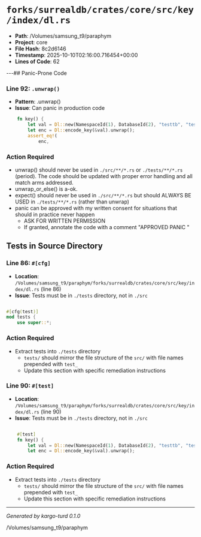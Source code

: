 # `forks/surrealdb/crates/core/src/key/index/dl.rs`

- **Path**: /Volumes/samsung_t9/paraphym
- **Project**: core
- **File Hash**: 8c2d6146  
- **Timestamp**: 2025-10-10T02:16:00.716454+00:00  
- **Lines of Code**: 62

---## Panic-Prone Code


### Line 92: `.unwrap()`

- **Pattern**: .unwrap()
- **Issue**: Can panic in production code

```rust
	fn key() {
		let val = Dl::new(NamespaceId(1), DatabaseId(2), "testtb", "testix", 16);
		let enc = Dl::encode_key(&val).unwrap();
		assert_eq!(
			enc,
```

### Action Required

- unwrap() should never be used in `./src/**/*.rs` or `./tests/**/*.rs` (period). The code should be updated with proper error handling and all match arms addressed.
- unwrap_or_else() is a-ok. 
- expect() should never be used in `./src/**/*.rs` but should ALWAYS BE USED in `./tests/**/*.rs` (rather than unwrap)
- panic can be approved with my written consent for situations that should in practice never happen  
  - ASK FOR WRITTEN PERMISSION
  - If granted, annotate the code with a comment "APPROVED PANIC "

## Tests in Source Directory


### Line 86: `#[cfg]`

- **Location**: `/Volumes/samsung_t9/paraphym/forks/surrealdb/crates/core/src/key/index/dl.rs` (line 86)
- **Issue**: Tests must be in `./tests` directory, not in `./src`

```rust

#[cfg(test)]
mod tests {
	use super::*;

```

### Action Required

- Extract tests into `./tests` directory
  - `tests/` should mirror the file structure of the `src/` with file names prepended with `test_`
  - Update this section with specific remediation instructions
  


### Line 90: `#[test]`

- **Location**: `/Volumes/samsung_t9/paraphym/forks/surrealdb/crates/core/src/key/index/dl.rs` (line 90)
- **Issue**: Tests must be in `./tests` directory, not in `./src`

```rust

	#[test]
	fn key() {
		let val = Dl::new(NamespaceId(1), DatabaseId(2), "testtb", "testix", 16);
		let enc = Dl::encode_key(&val).unwrap();
```

### Action Required

- Extract tests into `./tests` directory
  - `tests/` should mirror the file structure of the `src/` with file names prepended with `test_`
  - Update this section with specific remediation instructions
  

---

*Generated by kargo-turd 0.1.0*

/Volumes/samsung_t9/paraphym